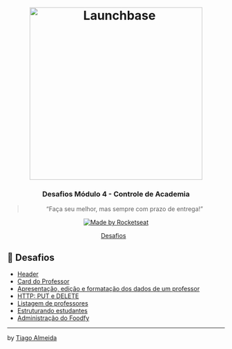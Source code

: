 <h1 align="center">
    <img alt="Launchbase" src="https://storage.googleapis.com/golden-wind/bootcamp-launchbase/logo.png" width="400px" />
</h1>

<h3 align="center">
    Desafios Módulo 4 - Controle de Academia 
</h3>

<blockquote align="center">“Faça seu melhor, mas sempre com prazo de entrega!”</blockquote>

<p align="center">

  <a href="https://rocketseat.com.br">
    <img alt="Made by Rocketseat" src="https://img.shields.io/badge/made%20by-Rocketseat-%23F8952D">
  </a>

</p>

<p align="center">
  <a href="#rocket-desafios">Desafios</a>&nbsp;&nbsp;&nbsp;
</p>

## :rocket: Desafios

- [Header](https://github.com/grioos/bootcamp-launchbase/tree/master/fase-03/modulo04/desafio-4-1)
- [Card do Professor](https://github.com/grioos/bootcamp-launchbase/tree/master/fase-03/modulo04/desafio-4-2)
- [Apresentação, edição e formatação dos dados de um professor](https://github.com/grioos/bootcamp-launchbase/tree/master/fase-03/modulo04/desafio-4-3)
- [HTTP: PUT e DELETE](https://github.com/grioos/bootcamp-launchbase/tree/master/fase-03/modulo04/desafio-4-4)
- [Listagem de professores](https://github.com/grioos/bootcamp-launchbase/tree/master/fase-03/modulo04/desafio-4-5)
- [Estruturando estudantes](https://github.com/grioos/bootcamp-launchbase/tree/master/fase-03/modulo04/desafio-4-6)
- [Administração do Foodfy](https://github.com/grioos/bootcamp-launchbase/tree/master/fase-03/modulo04/admin-foodfy)

---

by [Tiago Almeida](https://linktr.ee/tiagovdaa)

